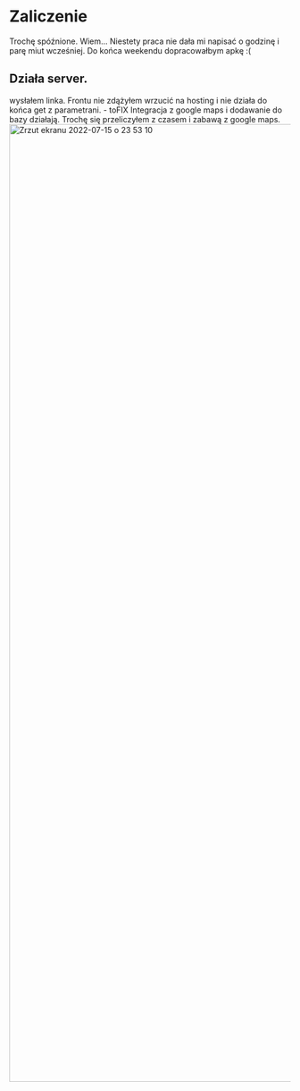 # Zaliczenie
Trochę spóźnione. Wiem...
Niestety praca nie dała mi napisać o godzinę i parę miut wcześniej. Do końca weekendu dopracowałbym apkę :(

## Działa server.
wysłałem linka.
Frontu nie zdążyłem wrzucić na hosting i nie działa do końca get z parametrani. - toFIX
Integracja z google maps i dodawanie do bazy działają.
Trochę się przeliczyłem z czasem i zabawą z google maps.
<img width="1715" alt="Zrzut ekranu 2022-07-15 o 23 53 10" src="https://user-images.githubusercontent.com/68904447/179323244-34698b9d-6813-4cdc-87fc-5e354c59a8cf.png">
